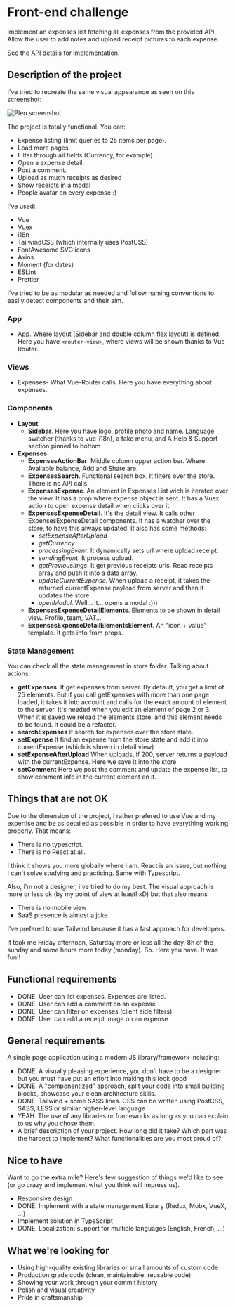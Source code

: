 # Front-end challenge

Implement an expenses list fetching all expenses from the provided API. Allow the user to add notes and upload receipt pictures to each expense.

See the [API details](https://github.com/pleo-io/frontend-challenge/blob/master/api/README.md) for implementation.

## Description of the project

I've tried to recreate the same visual appearance as seen on this screenshot:

![Pleo screenshot](https://www.pleo.io/cbbc592f6101b0f5cd3275098b986e94.png)

The project is totally functional. You can:

- Expense listing (limit queries to 25 items per page).
- Load more pages.
- Filter through all fields (Currency, for example)
- Open a expense detail.
- Post a comment.
- Upload as much receipts as desired
- Show receipts in a modal
- People avatar on every expense :)

I've used:

- Vue
- Vuex
- i18n
- TailwindCSS (which internally uses PostCSS)
- FontAwesome SVG icons
- Axios
- Moment (for dates)
- ESLint
- Prettier

I've tried to be as modular as needed and follow naming conventions to easily detect components and their aim.

### App

- App. Where layout (Sidebar and double column flex layout) is defined. Here you have `<router-view>`, where views will be shown thanks to Vue Router.

### Views

- Expenses- What Vue-Router calls. Here you have everything about expenses.

### Components

- **Layout**
  - **Sidebar**. Here you have logo, profile photo and name. Language switcher (thanks to vue-i18n), a fake menu, and A Help & Support section pinned to bottom
- **Expenses**
  - **ExpensesActionBar**. Middle column upper action bar. Where Available balance, Add and Share are.
  - **ExpensesSearch**. Functional search box. It filters over the store. There is no API calls.
  - **ExpensesExpense**. An element in Expenses List wich is iterated over the view. It has a prop where expense object is sent. It has a Vuex action to open expense detail when clicks over it.
  - **ExpensesExpenseDetail**. It's the detail view. It calls other ExpensesExpenseDetail components. It has a watcher over the store, to have this always updated. It also has some methods:
    - _setExpenseAfterUpload_
    - _getCurrency_
    - _processingEvent_. It dynamically sets url where upload receipt.
    - _sendingEvent_. It process upload.
    - _getPreviousImgs_. It get previous receipts urls. Read receipts array and push it into a data array.
    - _updateCurrentExpense_. When upload a receipt, it takes the returned currentExpense payload from server and then it updates the store.
    - _openModal_. Well... it... opens a modal :)))
  - **ExpensesExpenseDetailElements**. Elements to be shown in detail view. Profile, team, VAT...
  - **ExpensesExpenseDetailElementsElement**. An "icon + value" template. It gets info from props.

### State Management

You can check all the state management in store folder. Talking about actions:

- **getExpenses**. It get expenses from server. By default, you get a limit of 25 elements. But if you call getExpenses with more than one page loaded, it takes it into account and calls for the exact amount of element to the server. It's needed when you edit an element of page 2 or 3. When it is saved we reload the elements store, and this element needs to be found. It could be a refactor.
- **searchExpenses** It search for expenses over the store state.
- **setExpense** It find an expense from the store state and add it into currentExpense (which is shown in detail view)
- **setExpenseAfterUpload** When uploads, if 200, server returns a payload with the currentExpense. Here we save it into the store
- **setComment** Here we post the comment and update the expense list, to show comment info in the current element on it.

## Things that are not OK

Due to the dimension of the project, I rather prefered to use Vue and my expertise and be as detailed as possible in order to have everything working properly. That means:

- There is no typescript.
- There is no React at all.

I think it shows you more globally where I am. React is an issue, but nothing I can't solve studying and practicing. Same with Typescript.

Also, i'm not a designer, i've tried to do my best. The visual approach is more or less ok (by my point of view at least! xD) but that also means

- There is no mobile view
- SaaS presence is almost a joke

I've prefered to use Tailwind because it has a fast approach for developers.

It took me Friday afternoon, Saturday more or less all the day, 8h of the sunday and some hours more today (monday).
So. Here you have. It was fun!!

## Functional requirements

- DONE. User can list expenses. Expenses are listed.
- DONE. User can add a comment on an expense
- DONE. User can filter on expenses (client side filters).
- DONE. User can add a receipt image on an expense

## General requirements

A single page application using a modern JS library/framework including:

- DONE. A visually pleasing experience, you don’t have to be a designer but you must have put an effort into making this look good
- DONE. A "componentized" approach, split your code into small building blocks, showcase your clean architecture skills.
- DONE. Tailwind + some SASS lines. CSS can be written using PostCSS, SASS, LESS or similar higher-level language
- YEAH. The use of any libraries or frameworks as long as you can explain to us why you chose them.
- A brief description of your project. How long did it take? Which part was the hardest to implement? What functionalities are you most proud of?

## Nice to have

Want to go the extra mile? Here's few suggestion of things we'd like to see (or go crazy and implement what you think will impress us).

- Responsive design
- DONE. Implement with a state management library (Redux, Mobx, VueX, ...)
- Implement solution in TypeScript
- DONE. Localization: support for multiple languages (English, French, ...)

## What we're looking for

- Using high-quality existing libraries or small amounts of custom code
- Production grade code (clean, maintainable, reusable code)
- Showing your work through your commit history
- Polish and visual creativity
- Pride in craftsmanship
